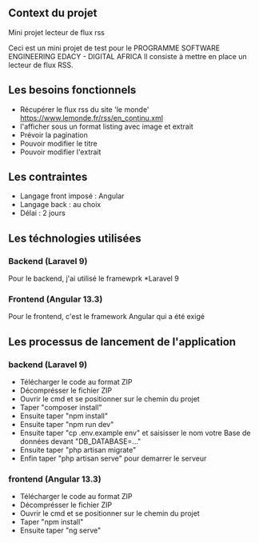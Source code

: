 ## Context du projet
Mini projet lecteur de flux rss

Ceci est un mini projet de test pour le PROGRAMME SOFTWARE ENGINEERING EDACY - DIGITAL AFRICA
Il consiste à mettre en place un lecteur de flux RSS.

## Les besoins fonctionnels
* Récupérer le flux rss du site 'le monde' https://www.lemonde.fr/rss/en_continu.xml
* l'afficher sous un format listing avec image et extrait
* Prévoir la pagination
* Pouvoir modifier le titre
* Pouvoir modifier l'extrait

## Les contraintes
* Langage front imposé : Angular
* Langage back : au choix
* Délai : 2 jours

## Les téchnologies utilisées
### Backend (Laravel 9)
Pour le backend, j'ai utilisé le framewprk *Laravel 9

### Frontend (Angular 13.3)
Pour le frontend, c'est le framework Angular qui a été exigé

## Les processus de lancement de l'application
### backend (Laravel 9)
* Télécharger le code au format ZIP
* Décomprésser le fichier ZIP
* Ouvrir le cmd et se positionner sur le chemin du projet
* Taper "composer install"
* Ensuite taper "npm install"
* Ensuite taper "npm run dev"
* Ensuite taper "cp .env.example env" et saisisser le nom votre Base de données devant "DB_DATABASE=..."
* Ensuite taper "php artisan migrate"
* Enfin taper "php artisan serve" pour demarrer le serveur

### frontend (Angular 13.3)
* Télécharger le code au format ZIP
* Décomprésser le fichier ZIP
* Ouvrir le cmd et se positionner sur le chemin du projet
* Taper "npm install"
* Ensuite taper "ng serve"

